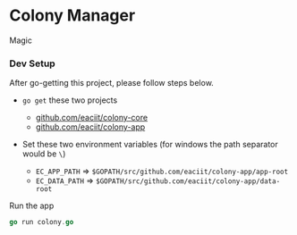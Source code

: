 # Colony Manager

Magic

### Dev Setup

After go-getting this project, please follow steps below.

 - `go get` these two projects
   + [github.com/eaciit/colony-core](github.com/eaciit/colony-core) 
   + [github.com/eaciit/colony-app](github.com/eaciit/colony-app)

 - Set these two environment variables (for windows the path separator would be `\`)
   + `EC_APP_PATH`  => `$GOPATH/src/github.com/eaciit/colony-app/app-root`
   + `EC_DATA_PATH` => `$GOPATH/src/github.com/eaciit/colony-app/data-root`

Run the app

```go
go run colony.go
```